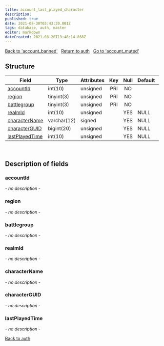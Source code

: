 ```yaml
---
title: account_last_played_character
description: 
published: true
date: 2021-08-30T05:43:20.001Z
tags: database, auth, master
editor: markdown
dateCreated: 2021-08-20T13:48:14.868Z
---
```


<a href="https://dev.trinitycore.info/en/database/master/auth/account_banned" class="mt-5 v-btn v-btn--depressed v-btn--flat v-btn--outlined theme--light v-size--default darkblue--text text--lighten-3"><span class="v-btn__content"><i aria-hidden="true" class="v-icon notranslate v-icon--left mdi mdi-arrow-left theme--light"></i><span>Back to 'account_banned'</span></span></a>&nbsp;&nbsp;&nbsp;<a href="https://dev.trinitycore.info/en/database/master/auth/home" class="mt-5 v-btn v-btn--depressed v-btn--flat v-btn--outlined theme--light v-size--default darkblue--text text--lighten-3"><span class="v-btn__content"><i aria-hidden="true" class="v-icon notranslate v-icon--left mdi mdi-home-outline theme--light"></i><span>Return to auth</span></span></a>&nbsp;&nbsp;&nbsp;<a href="https://dev.trinitycore.info/en/database/master/auth/account_muted" class="mt-5 v-btn v-btn--depressed v-btn--flat v-btn--outlined theme--light v-size--default darkblue--text text--lighten-3"><span class="v-btn__content"><span>Go to 'account_muted'</span><i aria-hidden="true" class="v-icon notranslate v-icon--right mdi mdi-arrow-right theme--light"></i></span></a>
## Structure

| Field | Type | Attributes | Key | Null | Default | Extra | Comment |
|---|---|---|:---:|:---:|---|---|---|
| [accountId](#) | int(10) | unsigned | PRI | NO |  |  |  |
| [region](#) | tinyint(3) | unsigned | PRI | NO |  |  |  |
| [battlegroup](#) | tinyint(3) | unsigned | PRI | NO |  |  |  |
| [realmId](#) | int(10) | unsigned |  | YES | NULL |  |  |
| [characterName](#) | varchar(12) | signed |  | YES | NULL |  |  |
| [characterGUID](#) | bigint(20) | unsigned |  | YES | NULL |  |  |
| [lastPlayedTime](#) | int(10) | unsigned |  | YES | NULL |  |  |

&nbsp;
## Description of fields

### accountId
*- no description -*
&nbsp;

### region
*- no description -*
&nbsp;

### battlegroup
*- no description -*
&nbsp;

### realmId
*- no description -*
&nbsp;

### characterName
*- no description -*
&nbsp;

### characterGUID
*- no description -*
&nbsp;

### lastPlayedTime
*- no description -*
&nbsp;

<a href="https://dev.trinitycore.info/en/database/master/auth/home" class="mt-5 v-btn v-btn--depressed v-btn--flat v-btn--outlined theme--light v-size--default darkblue--text text--lighten-3"><span class="v-btn__content"><i aria-hidden="true" class="v-icon notranslate v-icon--left mdi mdi-arrow-left theme--light"></i><span>Back to auth</span></span></a>